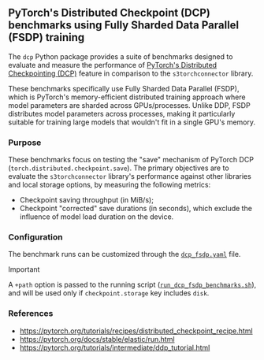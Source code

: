 ## PyTorch's Distributed Checkpoint (DCP) benchmarks using Fully Sharded Data Parallel (FSDP) training

The `dcp` Python package provides a suite of benchmarks designed to evaluate and measure the performance
of [PyTorch's Distributed Checkpointing (DCP)][DCP] feature in comparison to the `s3torchconnector` library.

These benchmarks specifically use Fully Sharded Data Parallel (FSDP), which is PyTorch's memory-efficient 
distributed training approach where model parameters are sharded across GPUs/processes. 
Unlike DDP, FSDP distributes model parameters across processes, making it particularly suitable 
for training large models that wouldn't fit in a single GPU's memory.

### Purpose

These benchmarks focus on testing the "save" mechanism of PyTorch DCP (`torch.distributed.checkpoint.save`). The primary
objectives are to evaluate the `s3torchconnector` library's performance against other libraries and local storage
options, by measuring the following metrics:

- Checkpoint saving throughput (in MiB/s);
- Checkpoint "corrected" save durations (in seconds), which exclude the influence of model load duration on the device.

### Configuration

The benchmark runs can be customized through the [`dcp_fsdp.yaml`](../../../conf/dcp_fsdp.yaml) file.

> [!IMPORTANT]
> A `+path` option is passed to the running script ([`run_dcp_fsdp_benchmarks.sh`](../../../utils/run_dcp_fsdp_benchmarks.sh)),
> and will be used only if `checkpoint.storage` key includes `disk`.

### References

- https://pytorch.org/tutorials/recipes/distributed_checkpoint_recipe.html
- https://pytorch.org/docs/stable/elastic/run.html
- https://pytorch.org/tutorials/intermediate/ddp_tutorial.html

[DCP]: https://pytorch.org/docs/stable/distributed.checkpoint.html

[multirun]: https://hydra.cc/docs/tutorials/basic/running_your_app/multi-run/
